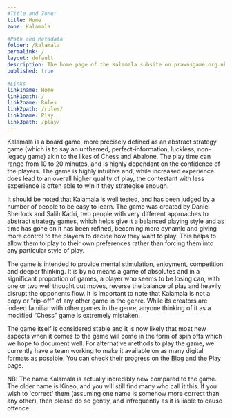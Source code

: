 ```yaml
---
#Title and Zone:
title: Home
zone: Kalamala

#Path and Metadata
folder: /kalamala
permalink: /
layout: default
description: The home page of the Kalamala subsite on prawnsgame.org.uk. Learn about the interesting abstract strategy board game Kalamala, invented by Daniel Sherlock and Salih Kadri, and its history.
published: true

#Links
link1name: Home
link1path: /
link2name: Rules
link2path: /rules/
link3name: Play
link3path: /play/
---
```


Kalamala is a board game, more precisely defined as an abstract strategy game (which is to say an unthemed, perfect-information, luckless, non-legacy game) akin to the likes of Chess and Abalone. The play time can range from 10 to 20 minutes, and is highly dependant on the confidence of the players. The game is highly intuitive and, while increased experience does lead to an overall higher quality of play, the contestant with less experience is often able to win if they strategise enough.

It should be noted that Kalamala is well tested, and has been judged by a number of people to be easy to learn. The game was created by Daniel Sherlock and Salih Kadri, two people with very different approaches to abstract strategy games, which helps give it a balanced playing style and as time has gone on it has been refined, becoming more dynamic and giving more control to the players to decide how they want to play. This helps to allow them to play to their own preferences rather than forcing them into any particular style of play.

The game is intended to provide mental stimulation, enjoyment, competition and deeper thinking. It is by no means a game of absolutes and in a significant proportion of games, a player who seems to be losing can, with one or two well thought out moves, reverse the balance of play and heavily disrupt the opponents flow. It is important to note that Kalamala is not a copy or “rip-off” of any other game in the genre. While its creators are indeed familiar with other games in the genre, anyone thinking of it as a modified “Chess” game is extremely mistaken.

The game itself is considered stable and it is now likely that most new aspects when it comes to the game will come in the form of spin offs which we hope to document well. For alternative methods to play the game, we currently have a team working to make it available on as many digital formats as possible. You can check their progress on the [Blog](/blog/) and the [Play](/kalamala/play/) page. 

NB: The name Kalamala is actually incredibly new compared to the game. The older name is Kineo, and you will still find many who call it this. If you wish to 'correct' them (assuming one name is somehow more correct than any other), then please do so gently, and infrequently as it is liable to cause offence.
